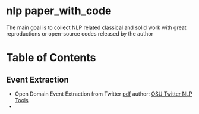 # nlp paper_with_code
The main goal is to collect NLP related classical and solid work with great reproductions or open-source codes released by the author

# Table of Contents

## Event Extraction
* Open Domain Event Extraction from Twitter  [pdf](http://citeseerx.ist.psu.edu/viewdoc/download?doi=10.1.1.481.6809&rep=rep1&type=pdf)
author: [OSU Twitter NLP Tools](https://github.com/aritter/twitter_nlp)
* 